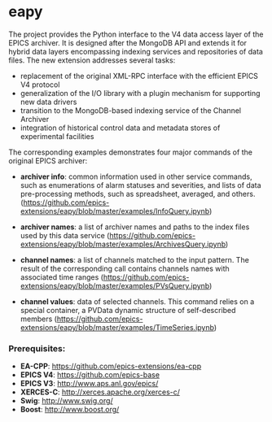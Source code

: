 # eapy

The project provides the Python interface to the V4 data access layer of the EPICS archiver. It is designed after the MongoDB API and extends it for hybrid data layers encompassing indexing services and repositories of data files. The new extension addresses several tasks:
* replacement of the original XML-RPC interface with the efficient EPICS V4 protocol
* generalization of the I/O library with a plugin mechanism for supporting new data drivers
* transition to the MongoDB-based indexing service of the Channel Archiver
* integration of historical control data and metadata stores of experimental facilities 

The corresponding examples demonstrates four major commands of the original EPICS archiver:

* **archiver info**: common information used in other service commands, such as enumerations of alarm statuses and severities, and lists of data pre-processing methods, such as spreadsheet, averaged, and others. 
(https://github.com/epics-extensions/eapy/blob/master/examples/InfoQuery.ipynb)

* **archiver names**: a list of archiver names and paths to the index files used by this data service (https://github.com/epics-extensions/eapy/blob/master/examples/ArchivesQuery.ipynb)

* **channel names**: a list of channels matched to the input pattern. The result of the corresponding call contains channels names with associated time ranges (https://github.com/epics-extensions/eapy/blob/master/examples/PVsQuery.ipynb)

* **channel values**: data of selected channels. This command relies on a special container, a PVData dynamic structure of self-described members (https://github.com/epics-extensions/eapy/blob/master/examples/TimeSeries.ipynb)

### Prerequisites: 

* **EA-CPP**: https://github.com/epics-extensions/ea-cpp
* **EPICS V4**: https://github.com/epics-base
* **EPICS V3**: http://www.aps.anl.gov/epics/
* **XERCES-C**: http://xerces.apache.org/xerces-c/
* **Swig**: http://www.swig.org/
* **Boost**: http://www.boost.org/

